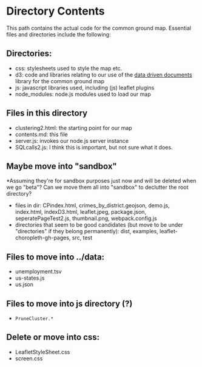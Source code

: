 # Directory Contents

This path contains the actual code for the common ground map. Essential files and directories include the following:

## Directories:
- css: stylesheets used to style the map etc.
- d3: code and libraries relating to our use of the [data driven documents](https://d3js.org) library for the common ground map
- js: javascript libraries used, including (js) leaflet plugins
- node_modules: node.js modules used to load our map

## Files in this directory
- clustering2.html: the starting point for our map
- contents.md: this file
- server.js: invokes our node.js server instance
- SQLcalls2.js: I think this is important, but not sure what it does.

## Maybe move into "sandbox"

*Assuming they're for sandbox purposes just now and will be deleted when we go "beta"? Can we move them all into "sandbox" to declutter the root directory?

- files in dir: CPindex.html, crimes_by_district.geojson, demo.js, index.html, indexD3.html, leaflet.jpeg, package.json, seperatePageTest2.js, thumbnail.png, webpack.config.js
- directories that seem to be good candidates (but move to be under "directories" if they belong permanently): dist, examples, leaflet-choropleth-gh-pages, src, test

## Files to move into ../data:
- unemployment.tsv
- us-states.js
- us.json

## Files to move into js directory (?)
- `PruneCluster.*`

## Delete or move into css:
- LeafletStyleSheet.css
- screen.css
